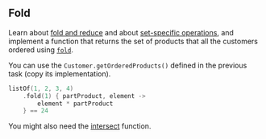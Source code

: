 ## Fold

Learn about [fold and reduce](https://kotlinlang.org/docs/collection-aggregate.html#fold-and-reduce)
and about [set-specific operations](https://kotlinlang.org/docs/set-operations.html),
and implement a function that returns the set of products that all the customers ordered using [`fold`](https://kotlinlang.org/api/latest/jvm/stdlib/kotlin.collections/fold.html).

You can use the `Customer.getOrderedProducts()` defined in the previous task (copy its implementation).

```kotlin
listOf(1, 2, 3, 4)
    .fold(1) { partProduct, element ->
        element * partProduct
    } == 24
```
<div class="hint">

You might also need the 
[intersect](https://kotlinlang.org/api/latest/jvm/stdlib/kotlin.collections/intersect.html) function. 
</div>
